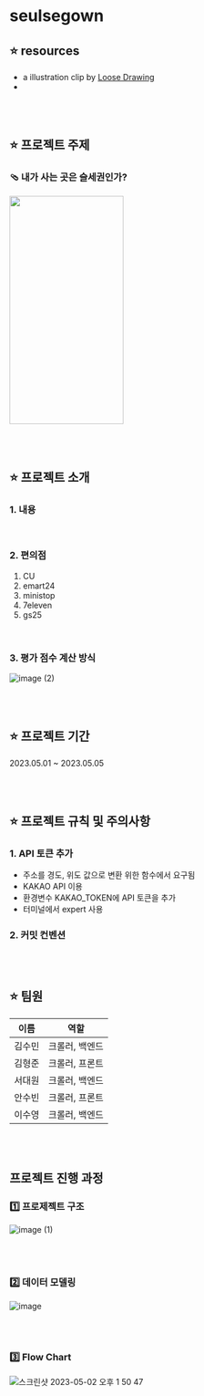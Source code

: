 # seulsegown

## ⭐️ resources

- a illustration clip by [Loose Drawing](https://loosedrawing.com/terms/)
- 
<br></br>

## ⭐️ 프로젝트 주제
### 🩴 내가 사는 곳은 슬세권인가?

<img src="https://user-images.githubusercontent.com/54103240/236002002-13ca2ac0-cb85-4467-812d-1f8f3350f6cd.png" width="200" height="400"/>

<br></br>
## ⭐️ 프로젝트 소개
### 1. 내용

<br>

### 2. 편의점
1. CU
2. emart24
3. ministop
4. 7eleven
5. gs25

<br>

### 3. 평가 점수 계산 방식
![image (2)](https://user-images.githubusercontent.com/54103240/236002202-b3d74876-d61e-4b9f-883b-0c6933a3afe8.png)



<br></br>
## ⭐️ 프로젝트 기간
2023.05.01 ~ 2023.05.05

<br></br>
## ⭐️ 프로젝트 규칙 및 주의사항
### 1. API 토큰 추가
- 주소를 경도, 위도 값으로 변환 위한 함수에서 요구됨
- KAKAO API 이용
- 환경변수 KAKAO_TOKEN에 API 토큰을 추가
- 터미널에서 expert 사용

### 2. 커밋 컨벤션



<br></br>
## ⭐️ 팀원
|이름|역할|
|:---:|:---:|
|김수민|크롤러, 백엔드|
|김형준|크롤러, 프론트|
|서대원|크롤러, 백엔드|
|안수빈|크롤러, 프론트|
|이수영|크롤러, 백엔드|

<br></br>

## 프로젝트 진행 과정
### 1️⃣ 프로제젝트 구조
![image (1)](https://user-images.githubusercontent.com/54103240/236000654-a85dc143-3507-40e2-94ba-184b5e8d929d.png)

<br></br>

### 2️⃣ 데이터 모델링
![image](https://user-images.githubusercontent.com/54103240/236000480-36b2d7eb-e0c2-4eb4-bf8b-2f5aa1a9afcf.png)

<br></br>

### 3️⃣ Flow Chart
![스크린샷 2023-05-02 오후 1 50 47](https://user-images.githubusercontent.com/54103240/236001750-ac2e3357-cbfc-4214-9e3f-122e3717e8c7.png)
